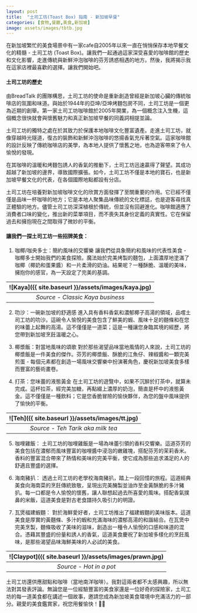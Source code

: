 ```yaml
---
layout: post
title:  "土司工坊(Toast Box) 指南 - 新加坡早餐"
categories: [食物,餐廳,美食,新加坡]
image: assets/images/tbtb.jpg
---
```

在新加坡繁忙的美食場景中有一家cafe自2005年以來一直在悄悄保存本地早餐文化的精髓 - 土司工坊 (Toast Box)。讓我們一起通過這家深受喜愛的咖啡館的歷史和文化影響，走進傳統與新鮮沖泡咖啡的芬芳誘惑相遇的地方。然後，我將揭示我在這家店裡最喜歡的選擇。讓我們開始吧。

#### 土司工坊的歷史
由BreadTalk 的團隊構思，土司工坊的使命是重新創造曾經是新加坡心臟的傳統咖啡店的氛圍和味道。與始於1944年的亞坤/亞坤烤麵包房不同，土司工坊是一個更為近期的創舉。第一家土司工坊咖啡館於2005年開業，為一個概念注入生機，這個概念很快就會與懷舊魅力和真正新加坡早餐的同義詞相提並論。

土司工坊的獨特之處在於其致力於保護本地咖啡文化豐富遺產。走進土司工坊，就像穿越時光隧道，復古的裝飾和新鮮沖泡咖啡的悠揚香氣充斥著空氣。這家咖啡館的設計反映了傳統咖啡店的美學，為本地人提供了懷舊之地，也為遊客帶來了令人愉悅的發現。

在其咖啡的溫暖和烤麵包誘人的香氣的推動下，土司工坊迅速贏得了聲望。其成功超越了新加坡的邊界，導致國際擴張。如今，土司工坊不僅是本地的寶石，也是新加坡早餐文化的代表，在各個國際地點都設有分店。

土司工坊在培養對新加坡咖啡文化的欣賞方面發揮了至關重要的作用。它已經不僅僅是品味一杯咖啡的地方；它是本地人聚集品味傳統的文化標誌，也是遊客尋找真正體驗的地方。儘管土司工坊深深植根於傳統，但並沒有回避進化。咖啡館適應了消費者口味的變化，推出新的菜單項目，而不喪失其身份定義的真實性。它在保留過去和擁抱現在之間取得了微妙的平衡。

#### 讓我們一探土司工坊一些招牌美食：

1. 咖椰/咖央多士：簡約風味的交響樂
讓我們從具象簡約和風味的代表性美食 - 咖椰多士開始我們的美食探險。魔法始於完美烤製的麵包，上面濃厚地塗滿了咖椰（椰奶和蛋果醬）和一片柔滑的奶油。結果呢？一種酥脆、溫暖的美味，擁抱你的感官，為一天設定了完美的基調。

| ![Kaya]({{ site.baseurl }}/assets/images/kaya.jpg)
|:--:| 
|  *Source - Classic Kaya business*  |

2. 叻沙：一碗新加坡的舒適感
進入具有香料香氣和濃郁椰子高湯的領域，品嚐土司工坊的叻沙。這碗令人愉悅的美食包含了鮮美的蝦、風味十足的麵條和在您的味蕾上起舞的高湯。這不僅僅是一道菜；這是一種讓您身臨其境的經歷，將您帶到新加坡烹飪溫暖之心。

3. 椰漿飯：對當地風味的頌歌
對於那些渴望品味當地風情的人來說，土司工坊的椰漿飯是一件美食的傑作。芬芳的椰漿飯、酥脆的江魚仔、辣椒醬和一顆完美煎蛋 - 每個元素都在創造一場風味交響樂中扮演著角色，慶祝新加坡美食多樣而豐富的藝術畫卷。

4. 打茶：您味蕾的液態黃金
在土司工坊的遊覽中，如果不沉醉於打茶中，就算未完成。這杯拉茶，經完美加糖，再點綴上濃厚的奶泡，簡直是杯中的液態黃金。這不僅僅是一種飲料；它是您香脆冒險的愉快夥伴，為您的盤中風味提供了愉快的平衡。

| ![Teh]({{ site.baseurl }}/assets/images/tt.jpg)
|:--:| 
|  *Source - Teh Tarik aka milk tea*  |

5. 咖哩雞飯：
土司工坊的咖哩雞飯是一場為味蕾引領的香料交響樂。這道芬芳的美食包括在濃郁而風味豐富的咖哩醬中浸泡的嫩雞塊，搭配芬芳的茉莉香米。香料的豐富混合帶來了熱情和美味的完美平衡，使它成為那些追求滿足的人的舒適且豐盛的選擇。

6. 海南豬扒：
透過土司工坊的老學校海南豬扒，踏上一段回憶的旅程。這道經典美食向海南菜的烹飪傳統致敬，呈現出完美醃製並油炸至金黃酥脆的多汁豬扒。每一口都是令人愉悅的懷舊，讓人聯想起過去所喜愛的風味。搭配香氣撲鼻的米飯，這道美食是對古老食譜持久吸引力的明證。

7. 瓦煲福建蝦麵：
對於海鮮愛好者，土司工坊推出了福建蝦麵的美味版本。這道美食是厚實的黃麵條、多汁的蝦和充滿海味的濃郁高湯的和諧結合。在瓦煲中完美烹製，麵條吸收了美味的滋味，創造出一種令人愉悅的口感和味道的混合。憑藉其豐盛的份量和誘人的香氣，這道美食慶祝了新加坡多樣化的烹飪風味，是那些渴望品味海鮮美味的人必試的美食。

| ![Claypot]({{ site.baseurl }}/assets/images/prawn.jpg)
|:--:| 
|  *Source - Hot in a pot*  |

土司工坊還供應甜點和咖啡（當地南洋咖啡）。我對這兩者都不太感興趣，所以無法對其發表評論。無論您是一位經驗豐富的美食家還是一位好奇的探險家，土司工坊的每一道美食都在講述一個故事，邀請您成為新加坡美食環境中充滿活力的一部分。親愛的美食鑑賞家，祝您用餐愉快！🍞✨